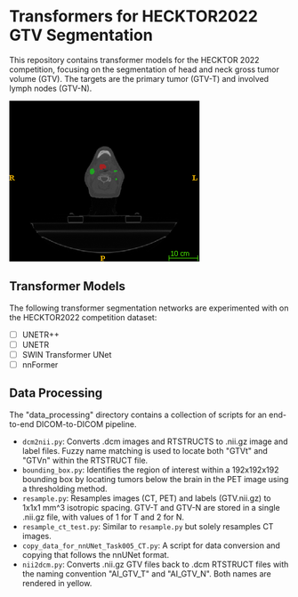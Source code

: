 # Transformers for HECKTOR2022 GTV Segmentation

This repository contains transformer models for the HECKTOR 2022 competition, focusing on the segmentation of head and neck gross tumor volume (GTV). The targets are the primary tumor (GTV-T) and involved lymph nodes (GTV-N).

![Segmetation of both GTV-T and GTV-N for head and neck cancer](sample.png)

## Transformer Models

The following transformer segmentation networks are experimented with on the HECKTOR2022 competition dataset:

- [ ] UNETR++
- [ ] UNETR
- [ ] SWIN Transformer UNet
- [ ] nnFormer

## Data Processing

The "data_processing" directory contains a collection of scripts for an end-to-end DICOM-to-DICOM pipeline.

- `dcm2nii.py`: Converts .dcm images and RTSTRUCTS to .nii.gz image and label files. Fuzzy name matching is used to locate both "GTVt" and "GTVn" within the RTSTRUCT file.
- `bounding_box.py`: Identifies the region of interest within a 192x192x192 bounding box by locating tumors below the brain in the PET image using a thresholding method.
- `resample.py`: Resamples images (CT, PET) and labels (GTV.nii.gz) to 1x1x1 mm^3 isotropic spacing. GTV-T and GTV-N are stored in a single .nii.gz file, with values of 1 for T and 2 for N.
- `resample_ct_test.py`: Similar to `resample.py` but solely resamples CT images.
- `copy_data_for_nnUNet_Task005_CT.py`: A script for data conversion and copying that follows the nnUNet format.
- `nii2dcm.py`: Converts .nii.gz GTV files back to .dcm RTSTRUCT files with the naming convention "AI_GTV_T" and "AI_GTV_N". Both names are rendered in yellow.
